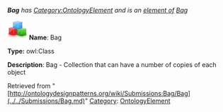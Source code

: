 ___Bag__ has [Category:OntologyElement](../../Category/OntologyElement.md "Category:OntologyElement") and is an [element of](../../Property/ElementOf.md "Property:ElementOf") [Bag](../../Submissions/Bag.md "Submissions:Bag")_


  




[![Class](../../images/thumb/2/27/Class.gif/45px-Class.gif)](../../Image/Class.gif.md "Class")
__Name__: Bag 


__Type:__ owl:Class 


__Description__: Bag - Collection that can have a number of copies of each object 





Retrieved from "[http://ontologydesignpatterns.org/wiki/Submissions:Bag/Bag](../../Submissions/Bag.md)"
 [Category](http://ontologydesignpatterns.org/wiki/Special:Categories "Special:Categories"): [OntologyElement](../../Category/OntologyElement.md "Category:OntologyElement")